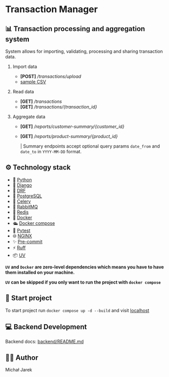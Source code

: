 # Transaction Manager

## 📊 Transaction processing and aggregation system

System allows for importing, validating, processing and sharing transaction data.

1. Import data

   - **[POST]** _/transactions/upload_
   - [sample CSV](backend/tests/integration/fixtures/test.csv)

2. Read data

   - **[GET]** _/transactions_
   - **[GET]** _/transactions/{transaction_id}_

3. Aggregate data

   - **[GET]** _/reports/customer-summary/{customer_id}_
   - **[GET]** _/reports/product-summary/{product_id}_

     | Summary endpoints accept optional query params `date_from` and `date_to` in `YYYY-MM-DD` format.

## ⚙️ Technology stack

- 🐍 [Python](https://www.python.org/)
- 🔨 [Django](https://www.djangoproject.com/)
- 🔧 [DRF](https://www.django-rest-framework.org/)
- 🐘 [PostgreSQL](https://www.postgresql.org/)
- 🌱 [Celery](https://docs.celeryq.dev/en/stable/index.html)
- 🐰 [RabbitMQ](https://www.rabbitmq.com/)
- 🔑 [Redis](https://redis.io/)
- 🐳 [Docker](https://www.docker.com/)
- 🛳️ [Docker compose](https://docs.docker.com/compose/)
- 🧪 [Pytest](https://docs.pytest.org/en/stable/)
- 🌐 [NGINX](https://nginx.org/en/)
- ✨ [Pre-commit](https://pre-commit.com)
- ⚡️ [Ruff](https://docs.astral.sh/ruff/)
- 📦 [UV](https://docs.astral.sh/uv/)

**`UV` and `Docker` are zero-level dependencies which means you have to have them installed on your machine.**

**`UV` can be skipped if you only want to run the project with `docker compose`**

## 🚀 Start project

To start project run `docker compose up -d --build` and visit [localhost](http://localhost/)

## 💻 Backend Development

Backend docs: [backend/README.md](backend/README.md)

## 👨‍💻 Author

Michał Jarek
